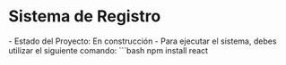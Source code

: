 <h1>Sistema de Registro</h1>
- Estado del Proyecto: En construcción
- Para ejecutar el sistema, debes utilizar el siguiente comando:
```bash npm install react